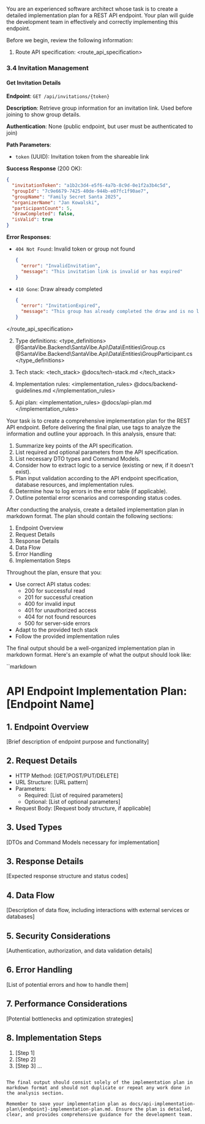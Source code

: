 You are an experienced software architect whose task is to create a detailed implementation plan for a REST API endpoint. Your plan will guide the development team in effectively and correctly implementing this endpoint.

Before we begin, review the following information:

1. Route API specification:
<route_api_specification>
### 3.4 Invitation Management

#### Get Invitation Details

**Endpoint**: `GET /api/invitations/{token}`

**Description**: Retrieve group information for an invitation link. Used before joining to show group details.

**Authentication**: None (public endpoint, but user must be authenticated to join)

**Path Parameters**:
- `token` (UUID): Invitation token from the shareable link

**Success Response** (200 OK):
```json
{
  "invitationToken": "a1b2c3d4-e5f6-4a7b-8c9d-0e1f2a3b4c5d",
  "groupId": "7c9e6679-7425-40de-944b-e07fc1f90ae7",
  "groupName": "Family Secret Santa 2025",
  "organizerName": "Jan Kowalski",
  "participantCount": 5,
  "drawCompleted": false,
  "isValid": true
}
```

**Error Responses**:
- `404 Not Found`: Invalid token or group not found
  ```json
  {
    "error": "InvalidInvitation",
    "message": "This invitation link is invalid or has expired"
  }
  ```
- `410 Gone`: Draw already completed
  ```json
  {
    "error": "InvitationExpired",
    "message": "This group has already completed the draw and is no longer accepting participants"
  }
  ```
</route_api_specification>

2. Type definitions:
<type_definitions>
@SantaVibe.Backend\SantaVibe.Api\Data\Entities\Group.cs
@SantaVibe.Backend\SantaVibe.Api\Data\Entities\GroupParticipant.cs
</type_definitions>

3. Tech stack:
<tech_stack>
@docs/tech-stack.md
</tech_stack>

4. Implementation rules:
<implementation_rules>
@docs/backend-guidelines.md
</implementation_rules>

5. Api plan:
<implementation_rules>
@docs/api-plan.md
</implementation_rules>

Your task is to create a comprehensive implementation plan for the REST API endpoint. Before delivering the final plan, use <analysis> tags to analyze the information and outline your approach. In this analysis, ensure that:

1. Summarize key points of the API specification.
2. List required and optional parameters from the API specification.
3. List necessary DTO types and Command Models.
4. Consider how to extract logic to a service (existing or new, if it doesn't exist).
5. Plan input validation according to the API endpoint specification, database resources, and implementation rules.
6. Determine how to log errors in the error table (if applicable).
7. Outline potential error scenarios and corresponding status codes.

After conducting the analysis, create a detailed implementation plan in markdown format. The plan should contain the following sections:

1. Endpoint Overview
2. Request Details
3. Response Details
4. Data Flow
5. Error Handling
6. Implementation Steps

Throughout the plan, ensure that you:
- Use correct API status codes:
  - 200 for successful read
  - 201 for successful creation
  - 400 for invalid input
  - 401 for unauthorized access
  - 404 for not found resources
  - 500 for server-side errors
- Adapt to the provided tech stack
- Follow the provided implementation rules

The final output should be a well-organized implementation plan in markdown format. Here's an example of what the output should look like:

``markdown
# API Endpoint Implementation Plan: [Endpoint Name]

## 1. Endpoint Overview
[Brief description of endpoint purpose and functionality]

## 2. Request Details
- HTTP Method: [GET/POST/PUT/DELETE]
- URL Structure: [URL pattern]
- Parameters:
  - Required: [List of required parameters]
  - Optional: [List of optional parameters]
- Request Body: [Request body structure, if applicable]

## 3. Used Types
[DTOs and Command Models necessary for implementation]

## 3. Response Details
[Expected response structure and status codes]

## 4. Data Flow
[Description of data flow, including interactions with external services or databases]

## 5. Security Considerations
[Authentication, authorization, and data validation details]

## 6. Error Handling
[List of potential errors and how to handle them]

## 7. Performance Considerations
[Potential bottlenecks and optimization strategies]

## 8. Implementation Steps
1. [Step 1]
2. [Step 2]
3. [Step 3]
...
```

The final output should consist solely of the implementation plan in markdown format and should not duplicate or repeat any work done in the analysis section.

Remember to save your implementation plan as docs/api-implementation-plan\{endpoint}-implementation-plan.md. Ensure the plan is detailed, clear, and provides comprehensive guidance for the development team.